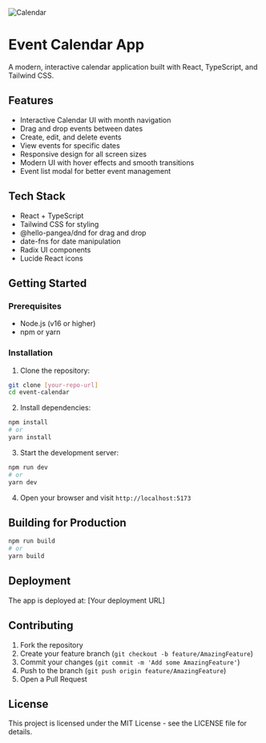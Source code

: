 ![Calendar](https://github.com/user-attachments/assets/ac75ffdc-1d26-4d4a-9e23-fce4bd23d839)

# Event Calendar App

A modern, interactive calendar application built with React, TypeScript, and Tailwind CSS.

## Features

- Interactive Calendar UI with month navigation
- Drag and drop events between dates
- Create, edit, and delete events
- View events for specific dates
- Responsive design for all screen sizes
- Modern UI with hover effects and smooth transitions
- Event list modal for better event management

## Tech Stack

- React + TypeScript
- Tailwind CSS for styling
- @hello-pangea/dnd for drag and drop
- date-fns for date manipulation
- Radix UI components
- Lucide React icons

## Getting Started

### Prerequisites

- Node.js (v16 or higher)
- npm or yarn

### Installation

1. Clone the repository:
```bash
git clone [your-repo-url]
cd event-calendar
```

2. Install dependencies:
```bash
npm install
# or
yarn install
```

3. Start the development server:
```bash
npm run dev
# or
yarn dev
```

4. Open your browser and visit `http://localhost:5173`

## Building for Production

```bash
npm run build
# or
yarn build
```

## Deployment

The app is deployed at: [Your deployment URL]

## Contributing

1. Fork the repository
2. Create your feature branch (`git checkout -b feature/AmazingFeature`)
3. Commit your changes (`git commit -m 'Add some AmazingFeature'`)
4. Push to the branch (`git push origin feature/AmazingFeature`)
5. Open a Pull Request

## License

This project is licensed under the MIT License - see the LICENSE file for details.
